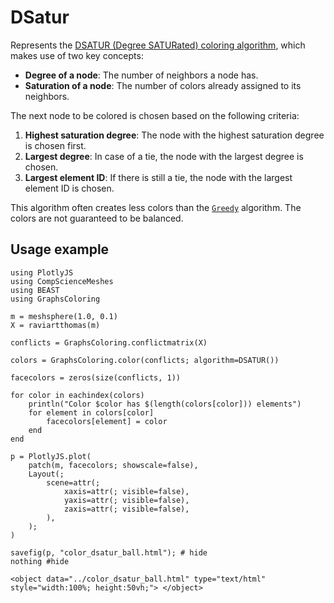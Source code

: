 # DSatur

Represents the [DSATUR (Degree SATURated) coloring algorithm](https://www.geeksforgeeks.org/dsa/dsatur-algorithm-for-graph-coloring/),
which makes use of two key concepts:

- **Degree of a node**: The number of neighbors a node has.
- **Saturation of a node**: The number of colors already assigned to its neighbors.

The next node to be colored is chosen based on the following criteria:

 1. **Highest saturation degree**: The node with the highest saturation degree is chosen first.
 2. **Largest degree**: In case of a tie, the node with the largest degree is chosen.
 3. **Largest element ID**: If there is still a tie, the node with the largest element ID is chosen.

This algorithm often creates less colors than the [`Greedy`](@ref) algorithm.
The colors are not guaranteed to be balanced.

## Usage example

```@example color_ball_dsatur
using PlotlyJS
using CompScienceMeshes
using BEAST
using GraphsColoring

m = meshsphere(1.0, 0.1)
X = raviartthomas(m)

conflicts = GraphsColoring.conflictmatrix(X)

colors = GraphsColoring.color(conflicts; algorithm=DSATUR())

facecolors = zeros(size(conflicts, 1))

for color in eachindex(colors)
    println("Color $color has $(length(colors[color])) elements")
    for element in colors[color]
        facecolors[element] = color
    end
end

p = PlotlyJS.plot(
    patch(m, facecolors; showscale=false),
    Layout(;
        scene=attr(;
            xaxis=attr(; visible=false),
            yaxis=attr(; visible=false),
            zaxis=attr(; visible=false),
        ),
    );
)

savefig(p, "color_dsatur_ball.html"); # hide
nothing #hide
```

```@raw html
<object data="../color_dsatur_ball.html" type="text/html"  style="width:100%; height:50vh;"> </object>
```
